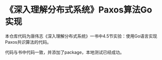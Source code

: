 # 《深入理解分布式系统》Paxos算法Go实现

本仓库代码为唐伟志《深入理解分布式系统》一书中4.5节实验：使用Go语言实现Paxos共识算法的代码。

代码与书中代码一致，并添加了package，本地测试已经成功。